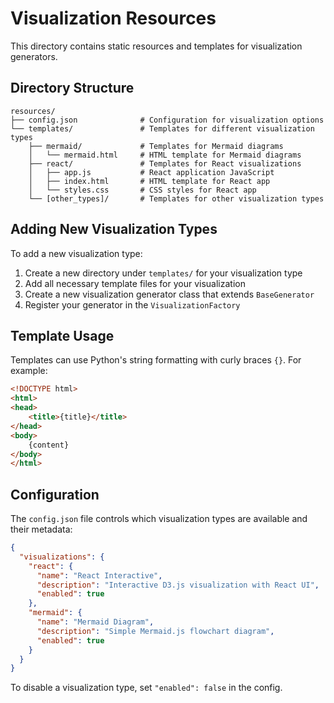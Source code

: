 # Visualization Resources

This directory contains static resources and templates for visualization generators.

## Directory Structure

```
resources/
├── config.json              # Configuration for visualization options
└── templates/               # Templates for different visualization types
    ├── mermaid/             # Templates for Mermaid diagrams
    │   └── mermaid.html     # HTML template for Mermaid diagrams
    ├── react/               # Templates for React visualizations
    │   ├── app.js           # React application JavaScript
    │   ├── index.html       # HTML template for React app
    │   └── styles.css       # CSS styles for React app
    └── [other_types]/       # Templates for other visualization types
```

## Adding New Visualization Types

To add a new visualization type:

1. Create a new directory under `templates/` for your visualization type
2. Add all necessary template files for your visualization
3. Create a new visualization generator class that extends `BaseGenerator`
4. Register your generator in the `VisualizationFactory`

## Template Usage

Templates can use Python's string formatting with curly braces `{}`. For example:

```html
<!DOCTYPE html>
<html>
<head>
    <title>{title}</title>
</head>
<body>
    {content}
</body>
</html>
```

## Configuration

The `config.json` file controls which visualization types are available and their metadata:

```json
{
  "visualizations": {
    "react": {
      "name": "React Interactive",
      "description": "Interactive D3.js visualization with React UI",
      "enabled": true
    },
    "mermaid": {
      "name": "Mermaid Diagram",
      "description": "Simple Mermaid.js flowchart diagram",
      "enabled": true
    }
  }
}
```

To disable a visualization type, set `"enabled": false` in the config.
